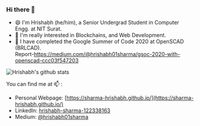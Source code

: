### Hi there 👋
 - 😄 I'm Hrishabh (he/him), a Senior Undergrad Student in Computer Engg. at NIT Surat. 
 - :thought_balloon: I'm really interested in Blockchains, and Web Development. 
 - 🔭 I have completed the Google Summer of Code 2020 at OpenSCAD (BRLCAD). <br>Report-https://medium.com/@hrishabh01sharma/gsoc-2020-with-openscad-ccc03f547203  
 
![Hrishabh's github stats](https://github-readme-stats.vercel.app/api?username=Sharma-Hrishabh&show_icons=true&hide_border=true)

You can find me at 📫  : 

 - Personal Webpage: [https://sharma-hrishabh.github.io/](https://sharma-hrishabh.github.io/)
 - LinkedIn: [hrishabh-sharma-122338163](https://www.linkedin.com/in/hrishabh-sharma-122338163/)
 - Medium: [@hrishabh01sharma](https://medium.com/@hrishabh01sharma)
 

